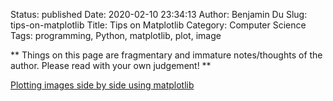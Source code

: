Status: published
Date: 2020-02-10 23:34:13
Author: Benjamin Du
Slug: tips-on-matplotlib
Title: Tips on Matplotlib
Category: Computer Science
Tags: programming, Python, matplotlib, plot, image

**
Things on this page are fragmentary and immature notes/thoughts of the author.
Please read with your own judgement!
**

[Plotting images side by side using matplotlib](https://stackoverflow.com/questions/41793931/plotting-images-side-by-side-using-matplotlib)